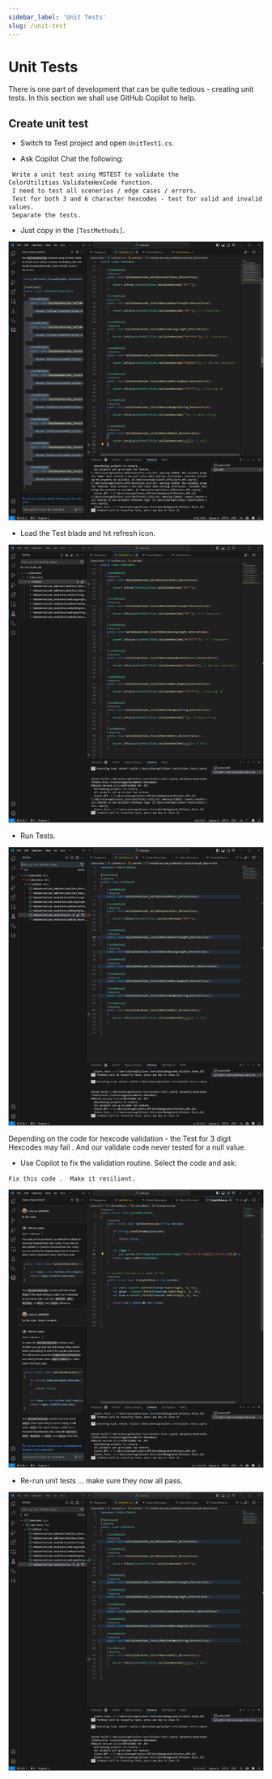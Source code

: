 ```yaml
---
sidebar_label: 'Unit Tests'
slug: /unit-test
---
```


# Unit Tests

There is one part of development that can be quite tedious - creating unit tests.  In this section we shall use GitHub Copilot to help.

## Create unit test

- Switch to Test project and open `UnitTest1.cs`.

- Ask Copilot Chat the following:

```text
 Write a unit test using MSTEST to validate the ColorUtilities.ValidateHexCode function.  
 I need to test all scenerios / edge cases / errors.  
 Test for both 3 and 6 character hexcodes - test for valid and invalid values.  
 Separate the tests.
```

- Just copy in the `[TestMethods]`.

![alttext](../images/test1.png)

- Load the Test blade and hit refresh icon.

![alttext](../images/test2.png)

- Run Tests.

![alttext](../images/test3.png)

Depending on the code for hexcode validation - the Test for 3 digit Hexcodes may fail .  And our validate code never tested for a null value.

- Use Copilot to fix the validation routine.  Select the code and ask:

```text
Fix this code .  Make it resilient.
```

![alttext](../images/test4.png)

- Re-run unit tests ... make sure they now all pass.

![alttext](../images/test5.png)
